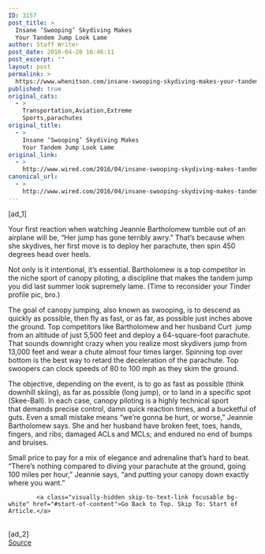 ```yaml
---
ID: 3157
post_title: >
  Insane ‘Swooping’ Skydiving Makes
  Your Tandem Jump Look Lame
author: Staff Writer
post_date: 2016-04-28 16:46:11
post_excerpt: ""
layout: post
permalink: >
  https://www.whenitson.com/insane-swooping-skydiving-makes-your-tandem-jump-look-lame/
published: true
original_cats:
  - >
    Transportation,Aviation,Extreme
    Sports,parachutes
original_title:
  - >
    Insane ‘Swooping’ Skydiving Makes
    Your Tandem Jump Look Lame
original_link:
  - >
    http://www.wired.com/2016/04/insane-swooping-skydiving-makes-tandem-jump-look-lame/
canonical_url:
  - >
    http://www.wired.com/2016/04/insane-swooping-skydiving-makes-tandem-jump-look-lame/
---
```

 [ad_1]
<br><div id="start-of-content"><p>Your first reaction when watching Jeannie Bartholomew tumble out of an airplane will be, “Her jump has gone terribly awry.” That’s because when she skydives, her first move is to deploy her parachute, then spin 450 degrees head over heels.</p>
<p>Not only is it intentional, it’s essential. Bartholomew is a top competitor in the niche sport of canopy piloting, a discipline that makes the tandem jump you did last summer look supremely lame. (Time to reconsider your Tinder profile pic, bro.)</p>
<p>The goal of canopy jumping, also known as swooping, is to descend as quickly as possible, then fly as fast, or as far, as possible just inches above the ground. Top competitors like Bartholomew and her husband Curt  jump from an altitude of just 5,500 feet and deploy a 64-square-foot parachute. That sounds downright crazy when you realize most skydivers jump from 13,000 feet and wear a chute almost four times larger. Spinning top over bottom is the best way to retard the deceleration of the parachute. Top swoopers can clock speeds of 80 to 100 mph as they skim the ground.</p>
<p>The objective, depending on the event, is to go as fast as possible (think downhill skiing), as far as possible (long jump), or to land in a specific spot (Skee-Ball). In each case, canopy piloting is a highly technical sport that demands precise control, damn quick reaction times, and a bucketful of guts. Even a small mistake means “we’re gonna be hurt, or worse,” Jeannie Bartholomew says. She and her husband have broken feet, toes, hands, fingers, and ribs; damaged ACLs and MCLs; and endured no end of bumps and bruises.</p>
<p>Small price to pay for a mix of elegance and adrenaline that’s hard to beat. “There’s nothing compared to diving your parachute at the ground, going 100 miles per hour,” Jeannie says, “and putting your canopy down exactly where you want.”</p>

			<a class="visually-hidden skip-to-text-link focusable bg-white" href="#start-of-content">Go Back to Top. Skip To: Start of Article.</a>

			
</div>
<br>[ad_2]
<br><a href="http://www.wired.com/2016/04/insane-swooping-skydiving-makes-tandem-jump-look-lame/">Source </a>